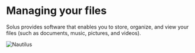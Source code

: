 # Managing your files

Solus provides software that enables you to store, organize, and view your files (such as documents, music, pictures, and videos).

![Nautilus](images/help-center/common-tasks/managing-your-files/nautilus.jpg)